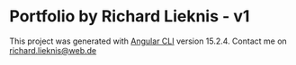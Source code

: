 # Portfolio by Richard Lieknis - v1

This project was generated with [Angular CLI](https://github.com/angular/angular-cli) version 15.2.4.
Contact me on richard.lieknis@web.de
